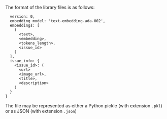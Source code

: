The format of the library files is as follows:
```{
  version: 0,
  embedding_model: 'text-embedding-ada-002',
  embeddings: [
    (
      <text>,
      <embedding>,
      <tokens_length>,
      <issue_id>
    )
  ],
  issue_info: {
    <issue_id>: (
      <url>
      <image_url>,
      <title>,
      <description>
    )
  }
}
```

The file may be represented as either a Python pickle (with extension `.pkl`) or as JSON (with extension `.json`)